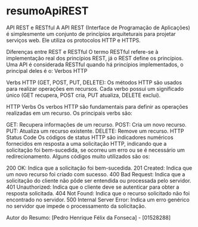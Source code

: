 # resumoApiREST

API REST e RESTful
A API REST (Interface de Programação de Aplicações) é simplesmente um conjunto de princípios arquiteturais para projetar serviços web. Ele utiliza os protocolos HTTP e HTTPS.

Diferenças entre REST e RESTful
O termo RESTful refere-se à implementação real dos princípios REST, já o REST define os princípios. Uma API é considerada RESTful quando há princípios implementados, o principal deles é o: Verbos HTTP

Verbs HTTP (GET, POST, PUT, DELETE): Os métodos HTTP são usados para realizar operações em recursos. Cada verbo possui um significado único (GET recupera, POST cria, PUT atualiza, DELETE exclui).

HTTP Verbs
Os verbos HTTP são fundamentais para definir as operações realizadas em um recurso. Os principais verbs são:

GET: Recupera informações de um recurso.
POST: Cria um novo recurso.
PUT: Atualiza um recurso existente.
DELETE: Remove um recurso.
HTTP Status Code
Os códigos de status HTTP são indicadores numéricos fornecidos em resposta a uma solicitação HTTP, indicando que a solicitação foi bem-sucedida, se ocorreu um erro ou se é necessário um redirecionamento. Alguns códigos muito utilizados são os:

200 OK: Indica que a solicitação foi bem-sucedida.
201 Created: Indica que um novo recurso foi criado com sucesso.
400 Bad Request: Indica que a solicitação do cliente não pôde ser entendida ou processada pelo servidor.
401 Unauthorized: Indica que o cliente deve se autenticar para obter a resposta solicitada.
404 Not Found: Indica que o recurso solicitado não foi encontrado no servidor.
500 Internal Server Error: Indica um erro genérico no servidor que impede o processamento da solicitação.

Autor do Resumo: [Pedro Henrique Félix da Fonseca] - [01528288]
